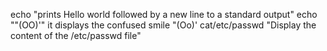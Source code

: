 echo "prints Hello world followed by a new line to a standard output"
echo "\"(OO)'" it displays the confused smile "(Oo)'
cat/etc/passwd "Display the content of the /etc/passwd file"
